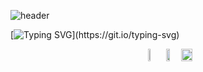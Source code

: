 ![header](https://capsule-render.vercel.app/api?type=waving&height=100&color=gradient)

[![Typing SVG](https://readme-typing-svg.demolab.com?font=Pacifico&size=77&duration=3700&pause=1000&color=FFFFFF&center=true&vCenter=true&random=false&width=1000&height=150&lines=Hello!;%EC%95%88%EB%85%95%ED%95%98%EC%84%B8%EC%9A%94!;Bonjour!;%E3%81%93%E3%82%93%E3%81%AB%E3%81%A1%E3%81%AF!;Guten+Tag!;%E6%82%A8%E5%A5%BD!;Hola!)](https://git.io/typing-svg)
 
<div style="display: flex; align-items: center; justify-content: center; text-align: center;">
  <a href="https://github.com/anuraghazra/github-readme-stats" style="margin-right: 10px;">
    <img src="https://github-readme-stats.vercel.app/api/top-langs/?username=junia3&layout=donut&show_icons=true&theme=material-palenight&hide_border=true&bg_color=20232a&icon_color=58A6FF&text_color=fff&title_color=58A6FF&count_private=true&exclude_repo=Face-Transfer-Application" width="38%" />
  </a>    
  <a href="https://github.com/EastTiger97/github-readme-stats" style="margin-right: 10px;">
    <img src="https://github-readme-stats.vercel.app/api?username=EastTiger97&show_icons=true&theme=material-palenight&hide_border=true&bg_color=20232a&icon_color=58A6FF&text_color=fff&title_color=58A6FF&count_private=true" width="56%" />
  </a>
  <a href="https://github.com/EastTiger97/github-readme-activity-graph">
    <img src="https://github-readme-activity-graph.vercel.app/graph?username=EastTiger97&theme=react-dark&bg_color=20232a&hide_border=true&line=58A6FF&color=58A6FF" width="94%" />
  </a>
</div>
